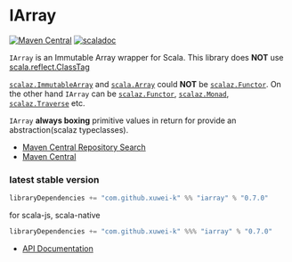 # IArray

[![Maven Central](https://maven-badges.herokuapp.com/maven-central/com.github.xuwei-k/iarray_2.12/badge.svg)](https://maven-badges.herokuapp.com/maven-central/com.github.xuwei-k/iarray_2.12)
[![scaladoc](https://javadoc.io/badge2/com.github.xuwei-k/iarray_2.13/javadoc.svg)](https://javadoc.io/doc/com.github.xuwei-k/iarray_2.13/latest/iarray/index.html)

`IArray` is an Immutable Array wrapper for Scala. This library does __NOT__ use [scala.reflect.ClassTag](https://github.com/scala/scala/blob/v2.12.13/src/library/scala/reflect/ClassTag.scala)

[`scalaz.ImmutableArray`](https://github.com/scalaz/scalaz/blob/v7.3.3/core/src/main/scala/scalaz/ImmutableArray.scala) and [`scala.Array`](https://github.com/scala/scala/blob/v2.12.13/src/library/scala/Array.scala) could __NOT__ be [`scalaz.Functor`](https://github.com/scalaz/scalaz/blob/v7.3.3/core/src/main/scala/scalaz/Functor.scala).
On the other hand `IArray` can be [`scalaz.Functor`](https://github.com/scalaz/scalaz/blob/v7.3.3/core/src/main/scala/scalaz/Functor.scala), [`scalaz.Monad`](https://github.com/scalaz/scalaz/blob/v7.3.3/core/src/main/scala/scalaz/Monad.scala), [`scalaz.Traverse`](https://github.com/scalaz/scalaz/blob/v7.3.3/core/src/main/scala/scalaz/Traverse.scala) etc.

`IArray` __always boxing__ primitive values in return for provide an abstraction(scalaz typeclasses).


- [Maven Central Repository Search](https://search.maven.org/search?q=g:com.github.xuwei-k)
- [Maven Central](https://repo1.maven.org/maven2/com/github/xuwei-k/)

### latest stable version

```scala
libraryDependencies += "com.github.xuwei-k" %% "iarray" % "0.7.0"
```

for scala-js, scala-native

```scala
libraryDependencies += "com.github.xuwei-k" %%% "iarray" % "0.7.0"
```

- [API Documentation](https://oss.sonatype.org/service/local/repositories/releases/archive/com/github/xuwei-k/iarray_2.12/0.7.0/iarray_2.12-0.7.0-javadoc.jar/!/iarray/IArray.html)
